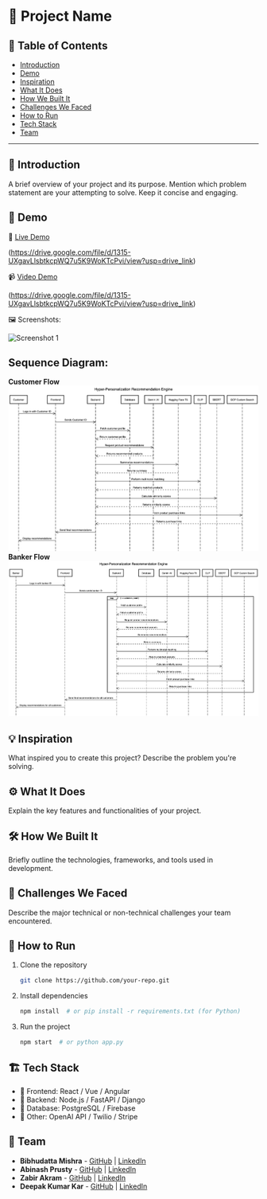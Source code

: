# 🚀 Project Name

## 📌 Table of Contents
- [Introduction](#introduction)
- [Demo](#demo)
- [Inspiration](#inspiration)
- [What It Does](#what-it-does)
- [How We Built It](#how-we-built-it)
- [Challenges We Faced](#challenges-we-faced)
- [How to Run](#how-to-run)
- [Tech Stack](#tech-stack)
- [Team](#team)

---

## 🎯 Introduction
A brief overview of your project and its purpose. Mention which problem statement are your attempting to solve. Keep it concise and engaging.

## 🎥 Demo
🔗 [Live Demo](#) 

(https://drive.google.com/file/d/1315-UXgavLlsbtkcpWQ7u5K9WoKTcPvi/view?usp=drive_link)

📹 [Video Demo](#) 

(https://drive.google.com/file/d/1315-UXgavLlsbtkcpWQ7u5K9WoKTcPvi/view?usp=drive_link)

🖼️ Screenshots:

![Screenshot 1](link-to-image)

## Sequence Diagram:
**Customer Flow**
![Customer Flow](artifacts/sequence_diagrams/Customer_Flow.png)
**Banker Flow**
![Banker Flow](artifacts/sequence_diagrams/Banker_Flow.png)
## 💡 Inspiration
What inspired you to create this project? Describe the problem you're solving.

## ⚙️ What It Does
Explain the key features and functionalities of your project.

## 🛠️ How We Built It
Briefly outline the technologies, frameworks, and tools used in development.

## 🚧 Challenges We Faced
Describe the major technical or non-technical challenges your team encountered.

## 🏃 How to Run
1. Clone the repository  
   ```sh
   git clone https://github.com/your-repo.git
   ```
2. Install dependencies  
   ```sh
   npm install  # or pip install -r requirements.txt (for Python)
   ```
3. Run the project  
   ```sh
   npm start  # or python app.py
   ```

## 🏗️ Tech Stack
- 🔹 Frontend: React / Vue / Angular
- 🔹 Backend: Node.js / FastAPI / Django
- 🔹 Database: PostgreSQL / Firebase
- 🔹 Other: OpenAI API / Twilio / Stripe

## 👥 Team
- **Bibhudatta Mishra** - [GitHub](#) | [LinkedIn](#)
- **Abinash Prusty** - [GitHub](#) | [LinkedIn](#)
- **Zabir Akram** - [GitHub](#) | [LinkedIn](#)
- **Deepak Kumar Kar** - [GitHub](#) | [LinkedIn](#)
